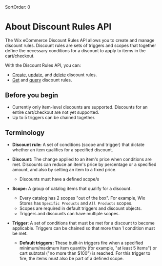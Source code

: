 SortOrder: 0
# About Discount Rules API

The Wix eCommerce Discount Rules API allows you to create and manage discount rules.
Discount rules are sets of triggers and scopes that together define the necessary conditions for a discount to apply to items in the cart/checkout.

With the Discount Rules API, you can:

+ [Create](https://dev.wix.com/api/rest/wix-ecommerce/discount-rules/create-discount-rule), [update](https://dev.wix.com/api/rest/wix-ecommerce/discount-rules/update-discount-rule), and [delete](https://dev.wix.com/api/rest/wix-ecommerce/discount-rules/delete-discount-rule) discount rules.
+ [Get](https://dev.wix.com/api/rest/wix-ecommerce/discount-rules/get-discount-rule) and [query](https://dev.wix.com/api/rest/wix-ecommerce/discount-rules/query-discount-rules) discount rules.

## Before you begin

+ Currently only item-level discounts are supported. Discounts for an entire cart/checkout are not yet supported.
+ Up to 5 triggers can be chained together.

## Terminology

- **Discount rule:** A set of conditions (scope and trigger) that dictate whether an item qualifies for a specified discount.

- **Discount:** The change applied to an item's price when conditions are met. Discounts can reduce an item's price by percentage or a specified amount, and also by setting an item to a fixed price.
  - Discounts must have a defined scope/s


- **Scope:** A group of catalog items that qualify for a discount.
  - Every catalog has 2 scopes "out of the box". For example, Wix Stores has `Specific Products` and `All Products` scopes.
  - Scopes are required in default triggers and discount objects.
  - Triggers and discounts can have multiple scopes.


- **Trigger**: A set of conditions that must be met for a discount to become applicable. Triggers can be chained so that more than 1 condition must be met.
  - **Default triggers:** These built-in triggers fire when a specified minimum/maximum item quantity (for example, "at least 5 items") or cart subtotal ("no more than $100") is reached. For this trigger to fire, the items must also be part of a defined scope.
